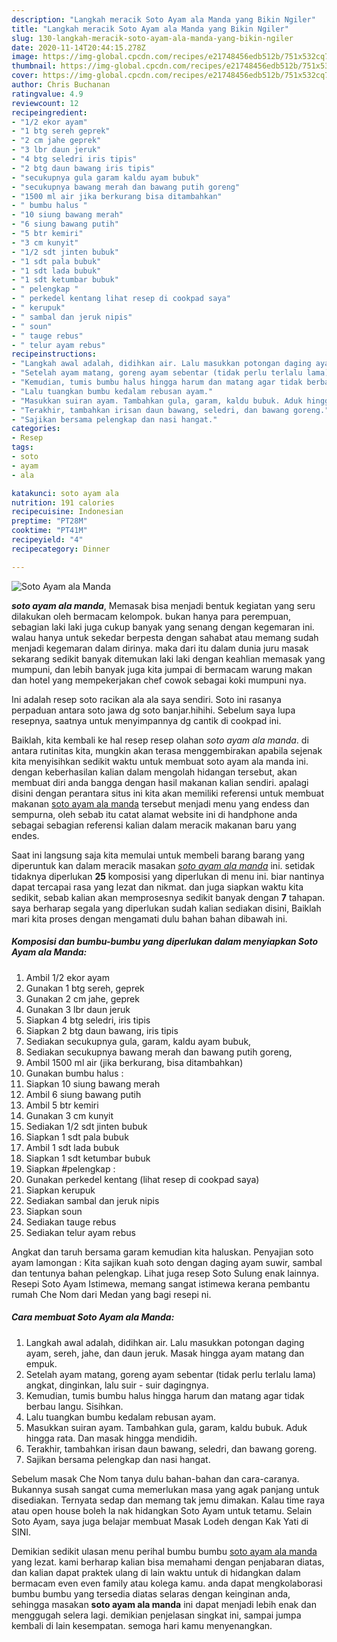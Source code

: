 ```yaml
---
description: "Langkah meracik Soto Ayam ala Manda yang Bikin Ngiler"
title: "Langkah meracik Soto Ayam ala Manda yang Bikin Ngiler"
slug: 130-langkah-meracik-soto-ayam-ala-manda-yang-bikin-ngiler
date: 2020-11-14T20:44:15.278Z
image: https://img-global.cpcdn.com/recipes/e21748456edb512b/751x532cq70/soto-ayam-ala-manda-foto-resep-utama.jpg
thumbnail: https://img-global.cpcdn.com/recipes/e21748456edb512b/751x532cq70/soto-ayam-ala-manda-foto-resep-utama.jpg
cover: https://img-global.cpcdn.com/recipes/e21748456edb512b/751x532cq70/soto-ayam-ala-manda-foto-resep-utama.jpg
author: Chris Buchanan
ratingvalue: 4.9
reviewcount: 12
recipeingredient:
- "1/2 ekor ayam"
- "1 btg sereh geprek"
- "2 cm jahe geprek"
- "3 lbr daun jeruk"
- "4 btg seledri iris tipis"
- "2 btg daun bawang iris tipis"
- "secukupnya gula garam kaldu ayam bubuk"
- "secukupnya bawang merah dan bawang putih goreng"
- "1500 ml air jika berkurang bisa ditambahkan"
- " bumbu halus "
- "10 siung bawang merah"
- "6 siung bawang putih"
- "5 btr kemiri"
- "3 cm kunyit"
- "1/2 sdt jinten bubuk"
- "1 sdt pala bubuk"
- "1 sdt lada bubuk"
- "1 sdt ketumbar bubuk"
- " pelengkap "
- " perkedel kentang lihat resep di cookpad saya"
- " kerupuk"
- " sambal dan jeruk nipis"
- " soun"
- " tauge rebus"
- " telur ayam rebus"
recipeinstructions:
- "Langkah awal adalah, didihkan air. Lalu masukkan potongan daging ayam, sereh, jahe, dan daun jeruk. Masak hingga ayam matang dan empuk."
- "Setelah ayam matang, goreng ayam sebentar (tidak perlu terlalu lama) angkat, dinginkan, lalu suir - suir dagingnya."
- "Kemudian, tumis bumbu halus hingga harum dan matang agar tidak berbau langu. Sisihkan."
- "Lalu tuangkan bumbu kedalam rebusan ayam."
- "Masukkan suiran ayam. Tambahkan gula, garam, kaldu bubuk. Aduk hingga rata. Dan masak hingga mendidih."
- "Terakhir, tambahkan irisan daun bawang, seledri, dan bawang goreng."
- "Sajikan bersama pelengkap dan nasi hangat."
categories:
- Resep
tags:
- soto
- ayam
- ala

katakunci: soto ayam ala 
nutrition: 191 calories
recipecuisine: Indonesian
preptime: "PT28M"
cooktime: "PT41M"
recipeyield: "4"
recipecategory: Dinner

---
```



![Soto Ayam ala Manda](https://img-global.cpcdn.com/recipes/e21748456edb512b/751x532cq70/soto-ayam-ala-manda-foto-resep-utama.jpg)

<b><i>soto ayam ala manda</i></b>, Memasak bisa menjadi bentuk kegiatan yang seru dilakukan oleh bermacam kelompok. bukan hanya para perempuan, sebagian laki laki juga cukup banyak yang senang dengan kegemaran ini. walau hanya untuk sekedar berpesta dengan sahabat atau memang sudah menjadi kegemaran dalam dirinya. maka dari itu dalam dunia juru masak sekarang sedikit banyak ditemukan laki laki dengan keahlian memasak yang mumpuni, dan lebih banyak juga kita jumpai di bermacam warung makan dan hotel yang mempekerjakan chef cowok sebagai koki mumpuni nya.

Ini adalah resep soto racikan ala ala saya sendiri. Soto ini rasanya perpaduan antara soto jawa dg soto banjar.hihihi. Sebelum saya lupa resepnya, saatnya untuk menyimpannya dg cantik di cookpad ini.

Baiklah, kita kembali ke hal resep resep olahan <i>soto ayam ala manda</i>. di antara rutinitas kita, mungkin akan terasa menggembirakan apabila sejenak kita menyisihkan sedikit waktu untuk membuat soto ayam ala manda ini. dengan keberhasilan kalian dalam mengolah hidangan tersebut, akan membuat diri anda bangga dengan hasil makanan kalian sendiri. apalagi disini dengan perantara situs ini kita akan memiliki referensi untuk membuat makanan <u>soto ayam ala manda</u> tersebut menjadi menu yang endess dan sempurna, oleh sebab itu catat alamat website ini di handphone anda sebagai sebagian referensi kalian dalam meracik makanan baru yang endes.


Saat ini langsung saja kita memulai untuk membeli barang barang yang diperuntuk kan dalam meracik masakan <u><i>soto ayam ala manda</i></u> ini. setidak tidaknya diperlukan <b>25</b> komposisi yang diperlukan di menu ini. biar nantinya dapat tercapai rasa yang lezat dan nikmat. dan juga siapkan waktu kita sedikit, sebab kalian akan memprosesnya sedikit banyak dengan <b>7</b> tahapan. saya berharap segala yang diperlukan sudah kalian sediakan disini, Baiklah mari kita proses dengan mengamati dulu bahan bahan dibawah ini.

<!--inarticleads1-->

##### Komposisi dan bumbu-bumbu yang diperlukan dalam menyiapkan Soto Ayam ala Manda:

1. Ambil 1/2 ekor ayam
1. Gunakan 1 btg sereh, geprek
1. Gunakan 2 cm jahe, geprek
1. Gunakan 3 lbr daun jeruk
1. Siapkan 4 btg seledri, iris tipis
1. Siapkan 2 btg daun bawang, iris tipis
1. Sediakan secukupnya gula, garam, kaldu ayam bubuk,
1. Sediakan secukupnya bawang merah dan bawang putih goreng,
1. Ambil 1500 ml air (jika berkurang, bisa ditambahkan)
1. Gunakan  bumbu halus :
1. Siapkan 10 siung bawang merah
1. Ambil 6 siung bawang putih
1. Ambil 5 btr kemiri
1. Gunakan 3 cm kunyit
1. Sediakan 1/2 sdt jinten bubuk
1. Siapkan 1 sdt pala bubuk
1. Ambil 1 sdt lada bubuk
1. Siapkan 1 sdt ketumbar bubuk
1. Siapkan  #pelengkap :
1. Gunakan  perkedel kentang (lihat resep di cookpad saya)
1. Siapkan  kerupuk
1. Sediakan  sambal dan jeruk nipis
1. Siapkan  soun
1. Sediakan  tauge rebus
1. Sediakan  telur ayam rebus


Angkat dan taruh bersama garam kemudian kita haluskan. Penyajian soto ayam lamongan : Kita sajikan kuah soto dengan daging ayam suwir, sambal dan tentunya bahan pelengkap. Lihat juga resep Soto Sulung enak lainnya. Resepi Soto Ayam Istimewa, memang sangat istimewa kerana pembantu rumah Che Nom dari Medan yang bagi resepi ni. 

<!--inarticleads2-->

##### Cara membuat Soto Ayam ala Manda:

1. Langkah awal adalah, didihkan air. Lalu masukkan potongan daging ayam, sereh, jahe, dan daun jeruk. Masak hingga ayam matang dan empuk.
1. Setelah ayam matang, goreng ayam sebentar (tidak perlu terlalu lama) angkat, dinginkan, lalu suir - suir dagingnya.
1. Kemudian, tumis bumbu halus hingga harum dan matang agar tidak berbau langu. Sisihkan.
1. Lalu tuangkan bumbu kedalam rebusan ayam.
1. Masukkan suiran ayam. Tambahkan gula, garam, kaldu bubuk. Aduk hingga rata. Dan masak hingga mendidih.
1. Terakhir, tambahkan irisan daun bawang, seledri, dan bawang goreng.
1. Sajikan bersama pelengkap dan nasi hangat.


Sebelum masak Che Nom tanya dulu bahan-bahan dan cara-caranya. Bukannya susah sangat cuma memerlukan masa yang agak panjang untuk disediakan. Ternyata sedap dan memang tak jemu dimakan. Kalau time raya atau open house boleh la nak hidangkan Soto Ayam untuk tetamu. Selain Soto Ayam, saya juga belajar membuat Masak Lodeh dengan Kak Yati di SINI. 

Demikian sedikit ulasan menu perihal bumbu bumbu <u>soto ayam ala manda</u> yang lezat. kami berharap kalian bisa memahami dengan penjabaran diatas, dan kalian dapat praktek ulang di lain waktu untuk di hidangkan dalam bermacam even even family atau kolega kamu. anda dapat mengkolaborasi bumbu bumbu yang tersedia diatas selaras dengan keinginan anda, sehingga masakan <b>soto ayam ala manda</b> ini dapat menjadi lebih enak dan menggugah selera lagi. demikian penjelasan singkat ini, sampai jumpa kembali di lain kesempatan. semoga hari kamu menyenangkan.
